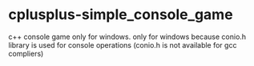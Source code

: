 # cplusplus-simple_console_game
c++ console game only for windows.
only for windows because conio.h library is used for console operations (conio.h is not available for gcc compliers)
